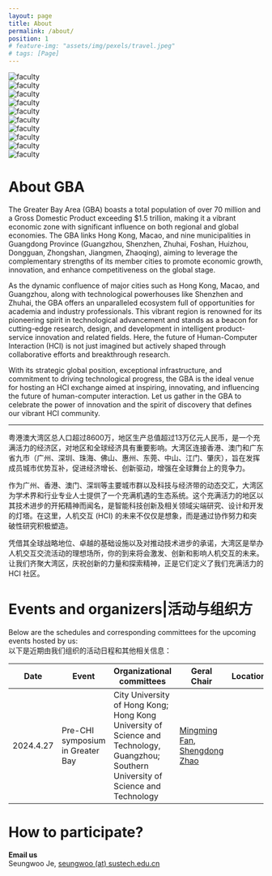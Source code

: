 ```yaml
---
layout: page
title: About
permalink: /about/
position: 1
# feature-img: "assets/img/pexels/travel.jpeg"
# tags: [Page]
---
```


<div class="logo-grid">
    <div class="logo-grid-item">
        <img src="\assets\img\CityUHK Logo.webp" alt="faculty" />
    </div>
    <div class="logo-grid-item">
        <img src="\assets\img\SUSTech.webp" alt="faculty" />
    </div>
    <div class="logo-grid-item">
        <img src="\assets\img\PolyU.webp" alt="faculty" />
    </div>
    <div class="logo-grid-item">
        <img src="\assets\img\STU.webp" alt="faculty" />
    </div>
    <div class="logo-grid-item">
        <img src="\assets\img\HKUST(GZ).webp" alt="faculty" />
    </div>
    <div class="logo-grid-item">
        <img src="\assets\img\UM.png" alt="faculty" />
    </div>
    <div class="logo-grid-item">
        <img src="\assets\img\HKUST.webp" alt="faculty" />
    </div>
    <div class="logo-grid-item">
        <img src="\assets\img\SYSU.webp" alt="faculty" />
    </div>
    <div class="logo-grid-item">
        <img src="\assets\img\SZU.webp" alt="faculty" />
    </div>
    <div class="logo-grid-item">
        <img src="\assets\img\JNU_logo.webp" alt="faculty" />
    </div>
</div>

# About GBA

The Greater Bay Area (GBA) boasts a total population of over 70 million and a Gross Domestic Product exceeding $1.5 trillion, making it a vibrant economic zone with significant influence on both regional and global economies. The GBA links Hong Kong, Macao, and nine municipalities in Guangdong Province (Guangzhou, Shenzhen, Zhuhai, Foshan, Huizhou, Dongguan, Zhongshan, Jiangmen, Zhaoqing), aiming to leverage the complementary strengths of its member cities to promote economic growth, innovation, and enhance competitiveness on the global stage.

As the dynamic confluence of major cities such as Hong Kong, Macao, and Guangzhou, along with technological powerhouses like Shenzhen and Zhuhai, the GBA offers an unparalleled ecosystem full of opportunities for academia and industry professionals. This vibrant region is renowned for its pioneering spirit in technological advancement and stands as a beacon for cutting-edge research, design, and development in intelligent product-service innovation and related fields. Here, the future of Human-Computer Interaction (HCI) is not just imagined but actively shaped through collaborative efforts and breakthrough research.

With its strategic global position, exceptional infrastructure, and commitment to driving technological progress, the GBA is the ideal venue for hosting an HCI exchange aimed at inspiring, innovating, and influencing the future of human-computer interaction. Let us gather in the GBA to celebrate the power of innovation and the spirit of discovery that defines our vibrant HCI community.

---

粤港澳大湾区总人口超过8600万，地区生产总值超过13万亿元人民币，是一个充满活力的经济区，对地区和全球经济具有重要影响。大湾区连接香港、澳门和广东省九市（广州、深圳、珠海、佛山、惠州、东莞、中山、江门、肇庆），旨在发挥成员城市优势互补，促进经济增长、创新驱动，增强在全球舞台上的竞争力。

作为广州、香港、澳门、深圳等主要城市群以及科技与经济带的动态交汇，大湾区为学术界和行业专业人士提供了一个充满机遇的生态系统。这个充满活力的地区以其技术进步的开拓精神而闻名，是智能科技创新及相关领域尖端研究、设计和开发的灯塔。在这里，人机交互 (HCI) 的未来不仅仅是想象，而是通过协作努力和突破性研究积极塑造。

凭借其全球战略地位、卓越的基础设施以及对推动技术进步的承诺，大湾区是举办人机交互交流活动的理想场所，你的到来将会激发、创新和影响人机交互的未来。让我们齐聚大湾区，庆祝创新的力量和探索精神，正是它们定义了我们充满活力的 HCI 社区。

# Events and organizers|活动与组织方
Below are the schedules and corresponding committees for the upcoming events hosted by us:<br/>
以下是近期由我们组织的活动日程和其他相关信息：

| Date | Event | Organizational committees | Geral Chair | Location | Participation  |
| --- | --- | --- | --- | --- | --- |
| 2024.4.27 | Pre-CHI symposium in Greater Bay | City University of Hong Kong; Hong Kong University of Science and Technology, Guangzhou; Southern University of Science and Technology | [Mingming Fan](https://www.mingmingfan.com/lab/), [Shengdong Zhao](https://shengdongzhao.com/) | | Internal events |

# How to participate?

**Email us** <br/>
Seungwoo Je, <a href="mailto:seungwoo@sustech.edu.cn">seungwoo (at) sustech.edu.cn</a>